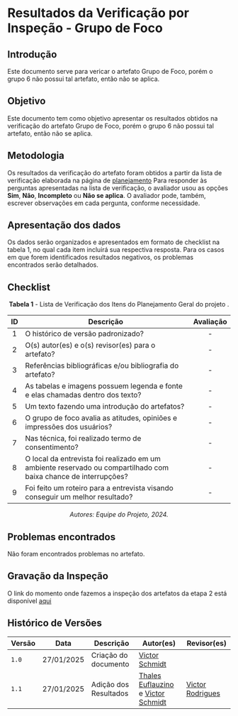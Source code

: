 # Resultados da Verificação por Inspeção - Grupo de Foco

## Introdução

Este documento serve para vericar o artefato Grupo de Foco, porém o grupo 6 não possui tal artefato, então não se aplica.

## Objetivo

Este documento tem como objetivo apresentar os resultados obtidos na verificação do artefato Grupo de Foco, porém o grupo 6 não possui tal artefato, então não se aplica.

## Metodologia

Os resultados da verificação do artefato foram obtidos a partir da lista de verificação elaborada na página de [planejamento](../entrega2/planej2-e2.md) Para responder às perguntas apresentadas na lista de verificação, o avaliador usou as opções **Sim**, **Não**, **Incompleto** ou **Não se aplica**. O avaliador pode, também, escrever observações em cada pergunta, conforme necessidade.

## Apresentação dos dados

Os dados serão organizados e apresentados em formato de checklist na tabela 1, no qual cada item incluirá sua respectiva resposta. Para os casos em que forem identificados resultados negativos, os problemas encontrados serão detalhados.

## Checklist

<center>

**Tabela 1** - Lista de Verificação dos Itens do Planejamento Geral do projeto .

|        ID        | Descrição                                                                                                           | Avaliação  |
| :--------------: | ------------------------------------------------------------------------------------------------------------------- | :--------: | 
| 1 | O histórico de versão padronizado? | - |
| 2 | O(s) autor(es) e o(s) revisor(es) para o artefato? | - |
| 3 | Referências bibliográficas e/ou bibliografia do artefato? | - |
| 4 | As tabelas e imagens possuem legenda e fonte e elas chamadas dentro dos texto? | - |
| 5 | Um texto fazendo uma introdução do artefatos? | - |
| 6 | O grupo de foco avalia as atitudes, opiniões e impressões dos usuários? | - |
| 7 | Nas técnica, foi realizado termo de consentimento? | - |
| 8 | O local da entrevista foi realizado em um ambiente reservado ou compartilhado com baixa chance de interrupções? | - |
| 9 | Foi feito um roteiro para a entrevista visando conseguir um melhor resultado? | - |

_Autores: Equipe do Projeto, 2024._

</center>

## Problemas encontrados

Não foram encontrados problemas no artefato.

## Gravação da Inspeção

O link do momento onde fazemos a inspeção dos artefatos da etapa 2 está disponível [aqui](https://youtu.be/Ya5oS1VJNi8?t=730) 

## Histórico de Versões

| Versão  | Data | Descrição | Autor(es) | Revisor(es) |
| -------- | ------ | ------ | ---------- | ---------- |
| `1.0` | 27/01/2025 | Criação do documento  | [Victor Schmidt](https://github.com/moonshinerd) |  |
| `1.1` | 27/01/2025 | Adição dos Resultados  | [Thales Euflauzino](https://github.com/thaleseuflauzino) e [Victor Schmidt](https://github.com/moonshinerd) | [Victor Rodrigues](https://github.com/ViictorHugoo) |
